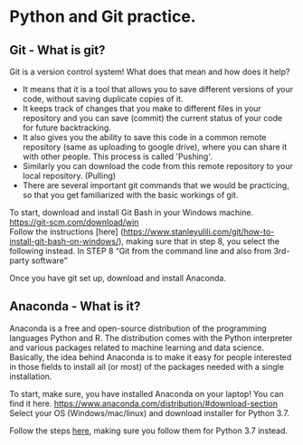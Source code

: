# Python and Git practice.
## Git - What is git?
Git is a version control system! What does that mean and how does it help?  
- It means that it is a tool that allows you to save different versions of your code, without saving duplicate copies of it.  
- It keeps track of changes that you make to different files in your repository and you can save (commit) the current status of your code for future backtracking.  
- It also gives you the ability to save this code in a common remote repository (same as uploading to google drive), where you can share it with other people. This process is called 'Pushing'.  
- Similarly you can download the code from this remote repository to your local repository. (Pulling)  
- There are several important git commands that we would be practicing, so that you get familiarized with the basic workings of git.  

To start, download and install Git Bash in your Windows machine. https://git-scm.com/download/win  
Follow the instructions [here] (https://www.stanleyulili.com/git/how-to-install-git-bash-on-windows/), making sure that in step 8, you select the following instead.
  In STEP 8 “Git from the command line and also from 3rd-party software”  
  
Once you have git set up, download and install Anaconda.

## Anaconda - What is it?  
Anaconda is a free and open-source distribution of the programming languages Python and R. The distribution comes with the Python interpreter and various packages related to machine learning and data science.  
Basically, the idea behind Anaconda is to make it easy for people interested in those fields to install all (or most) of the packages needed with a single installation. 

To start, make sure, you have installed Anaconda on your laptop! You can find it here.
    https://www.anaconda.com/distribution/#download-section
Select your OS (Windows/mac/linux) and download installer for Python 3.7.

Follow the steps [here](https://www.datacamp.com/community/tutorials/installing-anaconda-windows), making sure you follow them for Python 3.7 instead.  
